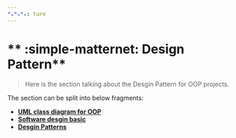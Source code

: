 ```yaml
---
ᴴₒᴴₒᴴₒ: ture
---
```


# ** :simple-matternet: Design Pattern**

> Here is the section talking about the Desgin Pattern for OOP projects.

The section can be split into below fragments:

- [**UML class diagram for OOP**](UML.md)
- [**Software desgin basic**](basic.md)
- [**Desgin Patterns**](contents.md)